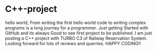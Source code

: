 # C++-project
hello world,
From writing the first hello world code to writing complex programs is a long journey for a programmer.
Just getting Started with GItHub and its always Good to see first project to be published.
I am just posting a C++ project with TURBO C3 of Railway Reservation System.
Looking forward for lots of reviews and querries.
HAPPY CODING!!

